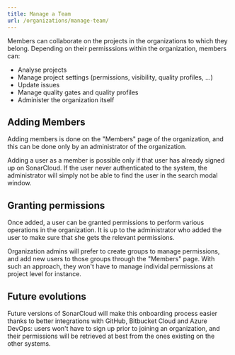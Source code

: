 ```yaml
---
title: Manage a Team
url: /organizations/manage-team/
---
```


Members can collaborate on the projects in the organizations to which they belong. Depending on their permisssions within the organization, members can:
* Analyse projects
* Manage project settings (permissions, visibility, quality profiles, ...)
* Update issues
* Manage quality gates and quality profiles
* Administer the organization itself

## Adding Members

Adding members is done on the "Members" page of the organization, and this can be done only by an administrator of 
the organization.

Adding a user as a member is possible only if that user has already signed up on SonarCloud. If the user never authenticated to
the system, the administrator will simply not be able to find the user in the search modal window.

## Granting permissions

Once added, a user can be granted permissions to perform various operations in the organization. It is up to the 
administrator who added the user to make sure that she gets the relevant permissions.

Organization admins will prefer to create groups to manage permissions, and add new users to those
groups through the "Members" page. With such an approach, they won't have to manage individal permissions at
project level for instance.

## Future evolutions

Future versions of SonarCloud will make this onboarding process easier thanks to better integrations with GitHub, 
Bitbucket Cloud and Azure DevOps: users won't have to sign up prior to joining an organization, and their permissions will be retrieved at best from the ones existing on the other systems.
